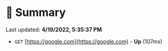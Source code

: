 # 📖 Summary
Last updated: **4/19/2022, 5:35:37 PM**

- `GET` [https://google.com](https://google.com) - **Up** (107ms)
